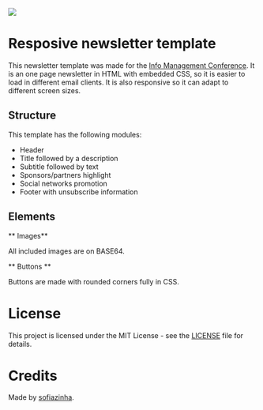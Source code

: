 ![](https://doc-0c-0c-docs.googleusercontent.com/docs/securesc/ha0ro937gcuc7l7deffksulhg5h7mbp1/oq5boo74iqetu37gpp4ev6bb4erhjt69/1463515200000/10484191008273739942/*/0B05z4iJ4Ow2QcVltdF9NM0VTWXM)

# Resposive newsletter template

This newsletter template was made for the [Info Management Conference](http://www.infomgmt.org/). It is an one page newsletter in HTML with embedded CSS, so it is easier to load in different email clients. It is also responsive so it can adapt to different screen sizes.

## Structure

This template has the following modules:
* Header
* Title followed by a description
* Subtitle followed by text
* Sponsors/partners highlight
* Social networks promotion
* Footer with unsubscribe information

## Elements

** Images**

All included images are on BASE64.

** Buttons **

Buttons are made with rounded corners fully in CSS.

# License

This project is licensed under the MIT License - see the [LICENSE](LICENSE) file for details.

# Credits

Made by [sofiazinha](https://www.sofiazinha.com).
